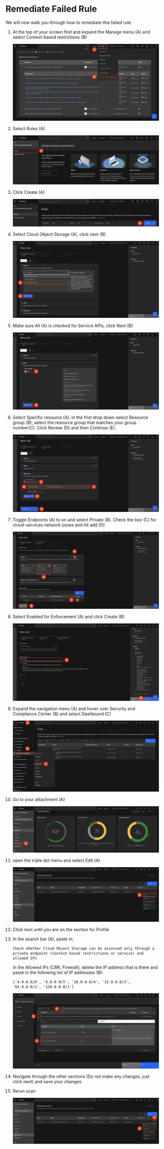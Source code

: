 # Remediate Failed Rule

We will now walk you through how to remediate this failed rule. 

1. At the top of your screen find and expand the Manage menu (A) and select Context-based restrictions (B)

     ![alt text](../images/2.3.1.png)   

2. Select Rules (A)

    ![alt text](../images/2.3.2.png)

3. Click Create (A)

    ![alt text](../images/2.3.3.png)

4. Select Cloud Object Storage (A), click next (B)

    ![alt text](../images/2.3.4.png)

5. Make sure All (A) is checked for Service APIs, click Next (B)

    ![alt text](../images/2.3.5.png)

6. Select Specific resource (A), in the first drop down select Resource group (B), select the resource group that matches your group number(C). Click Review (D) and then Continue (E). 

    ![alt text](../images/2.3.6.png)

7. Toggle Endpoints (A) to on and select Private (B). Check the box (C) for cloud-services network zones and hit add (D)

    ![alt text](../images/2.3.7.png)

8. Select Enabled for Enforcement (A) and click Create (B)

    ![alt text](../images/2.3.8.png)

9. Expand the navigation menu (A) and hover over Security and Compliance Center (B) and select Dashboard (C)

    ![alt text](../images/2.3.9.png)

10. Go to your attachment (A)

    ![alt text](../images/2.3.10.png)

11. open the triple dot menu and select Edit (A)

    ![alt text](../images/2.3.11.png)

12. Click next until you are on the section for Profile

13. In the search bar (A), paste in:

        Check whether Cloud Object Storage can be accessed only through a private endpoint (Context-based restrictions or service) and allowed IPs

    In the Allowed IPs (CBR, Firewall), delete the IP address that is there and paste in the following list of IP addresses (B):<br> 

        ['4.0.0.0/6', '8.0.0.0/5', '16.0.0.0/4', '32.0.0.0/3', '64.0.0.0/2', '128.0.0.0/1']
    
    ![alt text](../images/2.3.13.png)

14. Navigate through the other sections (Do not make any changes, just click next) and save your changes. 

15. Rerun scan

    ![alt text](../images/2.3.15.png)